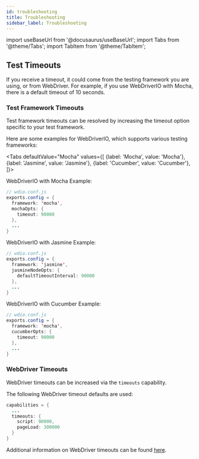 ```yaml
---
id: troubleshooting
title: Troubleshooting
sidebar_label: Troubleshooting
---
```


import useBaseUrl from '@docusaurus/useBaseUrl';
import Tabs from '@theme/Tabs';
import TabItem from '@theme/TabItem';


## Test Timeouts

If you receive a timeout, it could come from the testing framework you are using, or from WebDriver. For example, if you use WebDriverIO with Mocha, there is a default timeout of 10 seconds.

### Test Framework Timeouts

Test framework timeouts can be resolved by increasing the timeout option specific to your test framework.

Here are some examples for WebDriverIO, which supports various testing frameworks:

<Tabs
  defaultValue="Mocha"
  values={[
    {label: 'Mocha', value: 'Mocha'},
    {label: 'Jasmine', value: 'Jasmine'},
    {label: 'Cucumber', value: 'Cucumber'},
  ]}>

<TabItem value="Mocha">

WebDriverIO with Mocha Example:

```java
// wdio.conf.js
exports.config = {
  framework: 'mocha',
  mochaOpts: {
    timeout: 90000
  },
  ...
}
```

</TabItem>
<TabItem value="Jasmine">

WebDriverIO with Jasmine Example:

```java
// wdio.conf.js
exports.config = {
  framework: 'jasmine',
  jasmineNodeOpts: {
    defaultTimeoutInterval: 90000
  },
  ...
}
```

</TabItem>
<TabItem value="Cucumber">

WebDriverIO with Cucumber Example:

```java
// wdio.conf.js
exports.config = {
  framework: 'mocha',
  cucumberOpts: {
    timeout: 90000
  },
  ...
}
```

</TabItem>
</Tabs>


### WebDriver Timeouts

WebDriver timeouts can be increased via the `timeouts` capability.

The following WebDriver timeout defaults are used:

```java
capabilities = {
  ...
  timeouts: {
    script: 90000,
    pageLoad: 300000
  }
}
```

Additional information on WebDriver timeouts can be found [here](https://developer.mozilla.org/en-US/docs/Web/WebDriver/Errors/ScriptTimeout).
